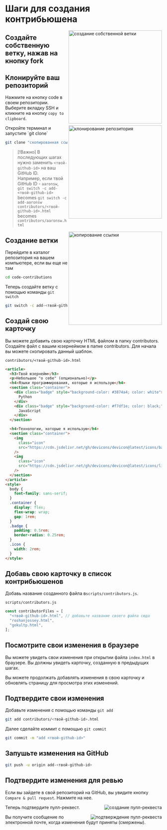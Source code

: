 # Шаги для создания контрибьюшена

<img align="right" width="300" src="https://firstcontributions.github.io/assets/Readme/fork.png" alt="создание собственной ветки" />

## Создайте собственную ветку, нажав на кнопку fork

## Клонируйте ваш репозиторий

Нажмите на кнопку code в своем репозитории. Выберите вкладку SSH и кликните на кнопку `copy to clipboard`.

<img align="right" width="300" src="https://firstcontributions.github.io/assets/Readme/clone.png" alt="клонирование репозитория" />
Откройте терминал и запустите `git clone`

```bash
git clone "скопированная ссылка"
```

> [!Важно]
> В последующих шагах нужно заменить `<твой-github-id>` на ваш GitHub ID.  
> Например, если твой GitHub ID - `aaronsw`,  
> `git switch -c add-<твой-github-id>` becomes `git switch -c add-aaronsw`  
> `contributors/<твой-github-id>.html` becomes `contributors/aaronsw.html`

<img align="right" width="300" src="https://firstcontributions.github.io/assets/Readme/copy-to-clipboard.png" alt="копирование ссылки" />

## Создание ветки

Перейдите в каталог репозитория на вашем компьютере, если вы еще не там

```bash
cd code-contributions
```
Теперь создайте ветку с помощью команды `git switch`

```bash
git switch -c add-<твой-github-id>
```


## Создай свою карточку

Вы можете добавить свою карточку HTML файлом в папку contributors. Создайте файл с вашим юзернеймом в папке contributors. Для начала вы можете скопировать данный шаблон.

`contributors/<твой-github-id>.html`
```html
<article>
  <h3>Твой юзернейм</h3>
  <p>Небольшое "о себе" (опционально)</p>
  <h4>Языки программирования, которые я использую</h4>
  <section class="container">
    <div class="badge" style="background-color: #3874a4; color: white">
      Python
    </div>
    <div class="badge" style="background-color: #f7df1e; color: black;">
      JavaScript
    </div>
  </section>

  <h4>Технологии, которые я использую</h4>
  <section class="container">
    <img
      class="icon"
      src="https://cdn.jsdelivr.net/gh/devicons/devicon@latest/icons/bash/bash-original.svg"
    />
    <img
      class="icon"
      src="https://cdn.jsdelivr.net/gh/devicons/devicon@latest/icons/linux/linux-original.svg"
    />
  </section>
</article>
<style>
  body {
    font-family: sans-serif;
  }
  .container {
    display: flex;
    flex-wrap: wrap;
    gap: 1rem;
  }
  .badge {
    padding: 0.5rem;
    border-radius: 0.25rem;
  }
  .icon {
    width: 2rem;
  }
</style>

```
## Добавь свою карточку в список контрибьюшенов

Добавь название созданного файла в`scripts/contributors.js`.

`scripts/contributors.js`
```js
const contributorFiles = [
  "<твой-github-id>.html", // добавьте название своего файла сюда
  "roshanjossey.html",
  "gokultp.html",
];
```

## Посмотрите свои изменения в браузере

Вы можете увидеть свои изменения при открытии файла `index.html` в браузере. Вы должны увидеть карточку, созданную в предыдущих шагах.

Вы можете продолжать добавлять изменения в свою карточку и обновлять страницу для просмотра этих изменений.

## Подтвердите свои изменения

Добавьте изменения с помощью команды `git add`

```bash
git add contributors/<твой-github-id>.html
```

Далее сделайте коммит с помощью `git commit`

```bash
git commit -m "add <твой-github-id>"
```

## Запушьте изменения на GitHub

```bash
git push -u origin add-<твой-github-id>
```

## Подтвердите изменения для ревью

Если вы зайдете в свой репозиторий на GitHub, вы увидите кнопку `Compare & pull request`. Нажмите на нее.

<img style="float: right;" src="https://firstcontributions.github.io/assets/Readme/compare-and-pull.png" alt="создание пулл-реквеста" />

Теперь подтвердите пулл-реквест.

<img style="float: right;" src="https://firstcontributions.github.io/assets/Readme/submit-pull-request.png" alt="подтверждение пулл-реквеста" />

Вы получите сообщение по электронной почте, когда изменения будут приняты (смержены).
